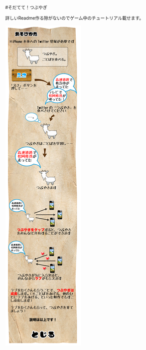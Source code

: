 #そだてて！つぶやぎ

詳しいReadme作る隙がないのでゲーム中のチュートリアル載せます。

![チュートリアル画像](/Tubuyagi/Tubuyagi/Images/tutorial_new3.png)
